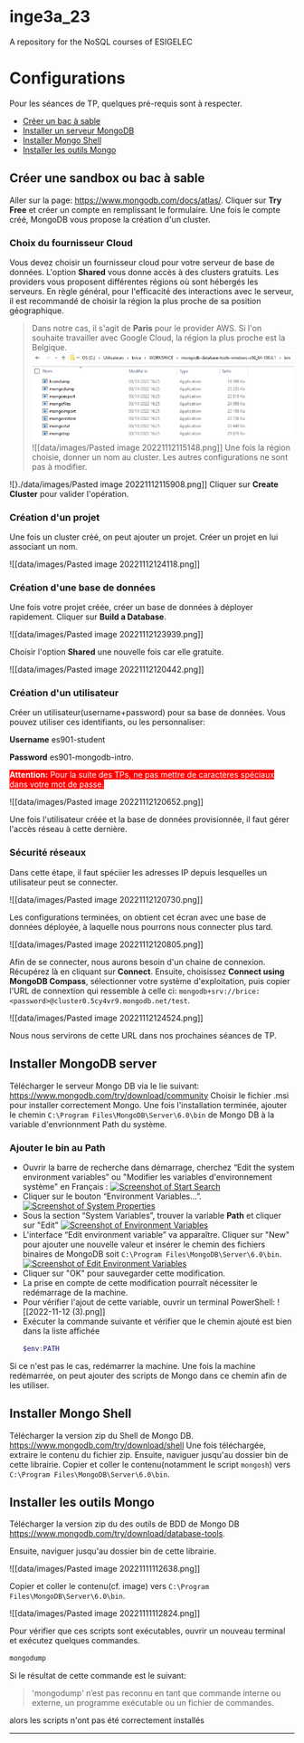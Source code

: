 # inge3a_23
A repository for the NoSQL courses of ESIGELEC
# **Configurations**

Pour les séances de TP, quelques pré-requis sont à respecter.
- [Créer un bac à sable](#créer-une-sandbox-ou-bac-à-sable) 
- [Installer un serveur MongoDB](#installer-mongodb-server)
- [Installer Mongo Shell](#installer-mongo-shell)
- [Installer les outils Mongo](#installer-les-outils-mongo)

## **Créer une sandbox ou bac à sable**
Aller sur la page: https://www.mongodb.com/docs/atlas/.
Cliquer sur **Try Free** et créer un compte en remplissant le formulaire.
Une fois le compte créé, MongoDB vous propose la création d'un cluster.
### **Choix du fournisseur Cloud**
Vous devez choisir un fournisseur cloud pour votre serveur de base de données. 
L'option **Shared** vous donne accès à des clusters gratuits. Les providers vous proposent différentes régions où sont hébergés les serveurs. 
En règle général, pour l'efficacité des interactions avec le serveur, il est recommandé de choisir la région la plus proche de sa position géographique. 
>Dans notre cas, il s'agit de **Paris** pour le provider AWS. Si l'on souhaite travailler avec Google Cloud, la région la plus proche est la Belgique.
![](./data/images/Pasted%20image%2020221111112555.png)
![[data/images/Pasted image 20221112115148.png]]
Une fois la région choisie, donner un nom au cluster. 
>Les autres configurations ne sont pas à modifier.

![}./data/images/Pasted image 20221112115908.png]]
Cliquer sur **Create Cluster** pour valider l'opération.
### **Création d'un projet**
Une fois un cluster créé, on peut ajouter un projet. Créer un projet en lui associant un nom.

![[data/images/Pasted image 20221112124118.png]]
### **Création d'une base de données**
Une fois votre projet créée, créer un base de données à déployer rapidement. Cliquer sur **Build a Database**.

![[data/images/Pasted image 20221112123939.png]]

Choisir l'option **Shared** une nouvelle fois car elle gratuite.

![[data/images/Pasted image 20221112120442.png]]

### **Création d'un utilisateur**
Créer un utilisateur(username+password) pour sa base de données.
Vous pouvez utiliser ces identifiants, ou les personnaliser:

**Username** es901-student 

**Password** es901-mongodb-intro.

<span style="background:red; color:white"><b>Attention:</b> Pour la suite des TPs, ne pas mettre de caractères spéciaux dans votre mot de passe.</span> 

![[data/images/Pasted image 20221112120652.png]]

Une fois l'utilisateur créée et la base de données provisionnée, il faut gérer l'accès réseau à cette dernière. 
### **Sécurité réseaux**
Dans cette étape, il faut spéciier les adresses IP depuis lesquelles un utilisateur peut se connecter.

![[data/images/Pasted image 20221112120730.png]]

Les configurations terminées, on obtient cet écran avec une base de données déployée, à laquelle nous pourrons nous connecter plus tard.

![[data/images/Pasted image 20221112120805.png]]

Afin de se connecter, nous aurons besoin d'un chaine de connexion. Récupérez là en cliquant sur **Connect**.
Ensuite, choisissez **Connect using MongoDB Compass**, sélectionner votre système d'exploitation, puis copier l'URL de connextion qui ressemble à celle ci:  `mongodb+srv://brice:<password>@cluster0.5cy4vr9.mongodb.net/test`.

![[data/images/Pasted image 20221112124524.png]]

Nous nous servirons de cette URL dans nos prochaines séances de TP.
## **Installer MongoDB server**
Télécharger le serveur Mongo DB via le lie suivant:
https://www.mongodb.com/try/download/community
Choisir le fichier .msi pour installer correctement Mongo.
Une fois l'installation terminée, ajouter le chemin `C:\Program Files\MongoDB\Server\6.0\bin` de Mongo DB à la variable d'envrionnment Path du système.
### **Ajouter le bin au Path**
- Ouvrir la barre de recherche dans démarrage,  cherchez “Edit the system environment variables” ou "Modifier les variables d'environnement système" en Français :
   [![Screenshot of Start Search](https://www.architectryan.com/static/start_menu-91c0473bae32fa3862658e4d6e62d75c-2facb.png)](https://www.architectryan.com/static/start_menu-91c0473bae32fa3862658e4d6e62d75c-2facb.png)
-   Cliquer sur le bouton “Environment Variables…”.[![Screenshot of System Properties](https://www.architectryan.com/static/system_properties-f3a4f86cdd178c48ed9d8398743f85df-39c95.png)](https://www.architectryan.com/static/system_properties-f3a4f86cdd178c48ed9d8398743f85df-39c95.png)
-   Sous la section “System Variables”, trouver la variable **Path** et cliquer sur "Edit"  [![Screenshot of Environment Variables](https://www.architectryan.com/static/select_row_and_edit-48423a2a0724e226bd3f69468d9eaabd-70c4b.png)](https://www.architectryan.com/static/select_row_and_edit-48423a2a0724e226bd3f69468d9eaabd-70c4b.png)
-   L'interface “Edit environment variable” va apparaître. Cliquer sur "New" pour ajouter une nouvelle valeur et insérer le chemin des fichiers binaires de MongoDB soit `C:\Program Files\MongoDB\Server\6.0\bin`.[![Screenshot of Edit Environment Variables](https://www.architectryan.com/static/edit_path_variable-42eb044d39582f04f1f213e17e4fcb30-c532b.png)](https://www.architectryan.com/static/edit_path_variable-42eb044d39582f04f1f213e17e4fcb30-c532b.png)
-   Cliquer sur "OK" pour sauvegarder cette modification.
-   La prise en compte de cette modification pourraît nécessiter le redémarrage de la machine.
-   Pour vérifier l'ajout de cette variable, ouvrir un terminal PowerShell:
    ![[2022-11-12 (3).png]]
  - Exécuter la commande suivante et vérifier que le chemin ajouté est bien dans la liste affichée
	```PowerShell
    $env:PATH
    ```
Si ce n'est pas le cas, redémarrer la machine.
Une fois la machine redémarrée, on peut ajouter des scripts de Mongo dans ce chemin afin de les utiliser.
## **Installer Mongo Shell**
Télécharger la version zip du Shell de Mongo DB. 
https://www.mongodb.com/try/download/shell
Une fois téléchargée, extraire le contenu du fichier zip.
Ensuite, naviguer jusqu'au dossier bin de cette librairie. Copier et coller le contenu(notamment le script `mongosh`) vers `C:\Program Files\MongoDB\Server\6.0\bin`.
## **Installer les outils Mongo**
Télécharger la version zip du des outils de BDD de Mongo DB
https://www.mongodb.com/try/download/database-tools.

Ensuite, naviguer jusqu'au dossier bin de cette librairie. 

![[data/images/Pasted image 20221111112638.png]]

Copier et coller le contenu(cf. image) vers `C:\Program Files\MongoDB\Server\6.0\bin`.

![[data/images/Pasted image 20221111112824.png]]

Pour vérifier que ces scripts sont exécutables, ouvrir un nouveau terminal et exécutez quelques commandes. 
```PowerShell
mongodump
```
Si le résultat de cette commande est le suivant:
>'mongodump' n’est pas reconnu en tant que commande interne
ou externe, un programme exécutable ou un fichier de commandes.

alors les scripts n'ont pas été correctement installés

---
